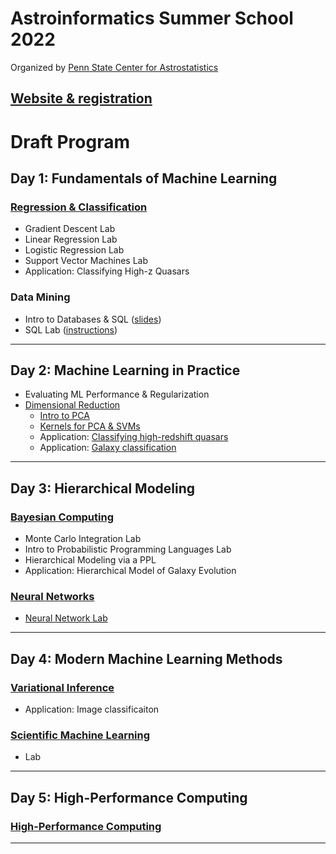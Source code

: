 # Astroinformatics Summer School 2022
Organized by [Penn State Center for Astrostatistics](https://sites.psu.edu/astrostatistics/)

[Website & registration](https://sites.psu.edu/astrostatistics/astroinfo-su22/)
-----

# Draft Program

## Day 1:  Fundamentals of Machine Learning
### [Regression & Classification](https://github.com/Astroinformatics/RegressionAndClassification)
- Gradient Descent Lab
- Linear Regression Lab
- Logistic Regression Lab
- Support Vector Machines Lab
- Application: Classifying High-z Quasars

### Data Mining
- Intro to Databases & SQL ([slides](https://drive.google.com/file/d/152gijuTv5kvbP3VODNg1Dbzt_0gdElSA/view?usp=sharing))
- SQL Lab ([instructions](https://drive.google.com/file/d/1J8lFFAQFSA_90_K53suEOAkoBjcl6NKV/view?usp=sharing))

-----

## Day 2:  Machine Learning in Practice
- Evaluating ML Performance & Regularization
- [Dimensional Reduction](https://github.com/Astroinformatics/DimensionalReduction)
  - [Intro to PCA](https://raw.githubusercontent.com/Astroinformatics/DimensionalReduction/main/pca_intro.jl)
  - [Kernels for PCA & SVMs](https://raw.githubusercontent.com/Astroinformatics/DimensionalReduction/main/kernel_pca_intro.jl)
  - Application: [Classifying high-redshift quasars](https://github.com/Astroinformatics/DimensionalReduction/raw/main/pca_apply.jl)
  - Application: [Galaxy classification](https://github.com/Astroinformatics/DimensionalReduction/blob/main/application_to_galaxy_images.ipynb)

-----
## Day 3:  Hierarchical Modeling 
### [Bayesian Computing](https://github.com/Astroinformatics/BayesianComputing)
- Monte Carlo Integration Lab
- Intro to Probabilistic Programming Languages Lab
- Hierarchical Modeling via a PPL 
- Application:  Hierarchical Model of Galaxy Evolution


### [Neural Networks](https://github.com/Astroinformatics/NeuralNetworks)
- [Neural Network Lab](https://raw.githubusercontent.com/Astroinformatics/NeuralNetworks/main/neuralnetwork_intro.jl)

-----
## Day 4:  Modern Machine Learning Methods
### [Variational Inference](https://github.com/Astroinformatics/VariationalInference)
- Application: Image classificaiton
### [Scientific Machine Learning](https://github.com/Astroinformatics/ScientificMachineLearning)
- Lab

-----
## Day 5:  High-Performance Computing
### [High-Performance Computing](https://github.com/Astroinformatics/HighPerformanceComputing)

-----
